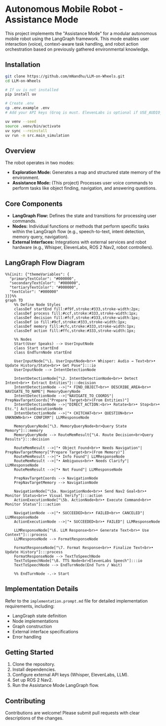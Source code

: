 # Autonomous Mobile Robot - Assistance Mode

This project implements the "Assistance Mode" for a modular autonomous mobile robot using the LangGraph framework. This mode enables user interaction (voice), context-aware task handling, and robot action orchestration based on previously gathered environmental knowledge.

## Installation
  
  ```bash
  git clone https://github.com/mNandhu/LLM-on-Wheels.git
  cd LLM-on-Wheels

  # If uv is not installed
  pip install uv

  # Create .env
  cp .env.example .env
  # Add your API keys (Groq is must. ElevenLabs is optional if USE_AUDIO_OUTPUT=false)

  uv venv --seed
  source .venv/bin/activate
  uv sync --reinstall
  uv run -m src.main_simulation
  ```

## Overview

The robot operates in two modes:

*   **Exploration Mode:** Generates a map and structured state memory of the environment.
*   **Assistance Mode:** (This project) Processes user voice commands to perform tasks like object finding, navigation, and answering questions.

## Core Components

*   **LangGraph Flow:** Defines the state and transitions for processing user commands.
*   **Nodes:** Individual functions or methods that perform specific tasks within the LangGraph flow (e.g., speech-to-text, intent detection, memory query, navigation).
*   **External Interfaces:** Integrations with external services and robot hardware (e.g., Whisper, ElevenLabs, ROS 2 Nav2, robot controllers).

## LangGraph Flow Diagram

```mermaid
%%{init: {"themeVariables": {
  "primaryTextColor": "#000000",
  "secondaryTextColor": "#000000",
  "tertiaryTextColor": "#000000",
  "textColor": "#000000"
}}}%%
graph TD
    %% Define Node Styles
    classDef startEnd fill:#f9f,stroke:#333,stroke-width:2px;
    classDef process fill:#ccf,stroke:#333,stroke-width:1px;
    classDef decision fill:#fcf,stroke:#333,stroke-width:1px;
    classDef io fill:#9cf,stroke:#333,stroke-width:1px;
    classDef memory fill:#cfc,stroke:#333,stroke-width:1px;
    classDef action fill:#ffc,stroke:#333,stroke-width:1px;

    %% Nodes
    Start(User Speaks) --> UserInputNode
    class Start startEnd
    class EndTurnNode startEnd

    UserInputNode["\1. UserInputNode<br>• Whisper: Audio → Text<br>• Update History/State<br>• Get Pose"]:::io
    UserInputNode --> IntentDetectionNode

    IntentDetectionNode{"\2. IntentDetectionNode<br>• Detect Intent<br>• Extract Entities"}:::decision
    IntentDetectionNode -->|"• FIND_OBJECT<br>• DESCRIBE_AREA<br>• NAVIGATE_TO_NAME"| MemoryQueryNode
    IntentDetectionNode -->|"NAVIGATE_TO_COORDS"| PrepNavTargetCoords["Prepare Target<br>(From Entities)"]
    IntentDetectionNode -->|"DIRECT_ACTION:<br>• Rotate<br>• Stop<br>• Etc."| ActionExecutionNode
    IntentDetectionNode -->|"• CHITCHAT<br>• QUESTION<br>• UNKNOWN<br>• CONFIRM"| LLMResponseNode

    MemoryQueryNode["\3. MemoryQueryNode<br>Query State Memory"]:::memory
    MemoryQueryNode --> RouteMemResult{"\4. Route Decision<br>Query Results"}:::decision

    RouteMemResult -->|"• Object Found<br>• Needs Navigation"| PrepNavTargetMemory["Prepare Target<br>(From Memory)"]
    RouteMemResult -->|"• Info Found"| LLMResponseNode
    RouteMemResult -->|"• Ambiguous<br>• Needs Clarify"| LLMResponseNode
    RouteMemResult -->|"• Not Found"| LLMResponseNode

    PrepNavTargetCoords --> NavigationNode
    PrepNavTargetMemory --> NavigationNode

    NavigationNode["\5a. NavigationNode<br>• Send Nav2 Goal<br>• Monitor Status<br>• Visual Verify"]:::action
    ActionExecutionNode["\5b. ActionNode<br>• Execute Command<br>• Monitor Status"]:::action

    NavigationNode -->|"• SUCCEEDED<br>• FAILED<br>• CANCELED"| LLMResponseNode
    ActionExecutionNode -->|"• SUCCEEDED<br>• FAILED"| LLMResponseNode

    LLMResponseNode["\6. LLM Response<br>• Generate Text<br>• Use Context"]:::process
    LLMResponseNode --> FormatResponseNode

    FormatResponseNode["\7. Format Response<br>• Finalize Text<br>• Update History"]:::process
    FormatResponseNode --> TextToSpeechNode
    TextToSpeechNode["\8. TTS Node<br>ElevenLabs Speech"]:::io
    TextToSpeechNode --> EndTurnNode(End Turn / Wait)

    %% EndTurnNode -.-> Start
```

## Implementation Details

Refer to the `implementation.prompt.md` file for detailed implementation requirements, including:

*   LangGraph state definition
*   Node implementations
*   Graph construction
*   External interface specifications
*   Error handling

## Getting Started

1.  Clone the repository.
2.  Install dependencies.
3.  Configure external API keys (Whisper, ElevenLabs, LLM).
4.  Set up ROS 2 Nav2.
5.  Run the Assistance Mode LangGraph flow.

## Contributing

Contributions are welcome! Please submit pull requests with clear descriptions of the changes.